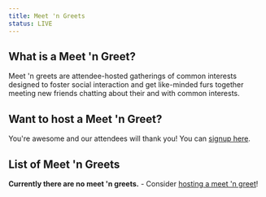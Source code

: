 ```yaml
---
title: Meet 'n Greets
status: LIVE
---
```


<div class="one-full bg-one">
<div class="page-wrapper">

## What is a Meet 'n Greet?

Meet 'n greets are attendee-hosted gatherings of common interests designed to foster social interaction and get like-minded furs together meeting new friends chatting about their  and  with common interests.

</div>
</div>



<div class="one-full bg-two">
<div class="page-wrapper">

## Want to host a Meet 'n Greet?

You're awesome and our attendees will thank you! You can <a href="/host-an-event/">signup here</a>.

</div>
</div>



<div class="one-full bg-three">
<div class="page-wrapper">

## List of Meet 'n Greets

**Currently there are no meet 'n greets.** - Consider <a href="/host-an-event/">hosting a meet 'n greet</a>!

</div>
</div>

